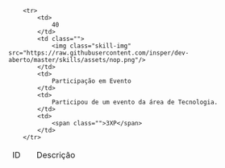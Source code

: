 <table id="skills" class="pure-table pure-table-horizontal">
    <thead>
        <td>ID</td>
        <td></td>
        <td>Descrição</td>
        <td></td>
    </thead>
    <tbody>
    
        <tr>
            <td>
                40
            </td>
            <td class="">
                <img class="skill-img" src="https://raw.githubusercontent.com/insper/dev-aberto/master/skills/assets/nop.png"/>
            </td>
            <td>
                Participação em Evento
            </td>
            <td>
                Participou de um evento da área de Tecnologia.
            </td>
            <td>
                <span class="">3XP</span>
            </td>
        </tr>
    
</tbody>
</table>